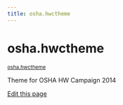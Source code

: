 ```yaml
---
title: osha.hwctheme
---
```

#  osha.hwctheme


<small class="github">[osha.hwctheme](https://github.com/EU-OSHA/osha.hwctheme)</small>

Theme for OSHA HW Campaign 2014

[Edit this page](https://github.com/EU-OSHA/osha.hwctheme/edit/master/README.md)
